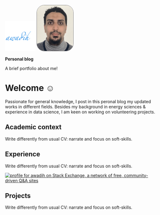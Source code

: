 <img src="./img/android-chrome-512x512.png" alt="logo" width="100"/>

<img src="./img/Photo.jpeg" alt="My Photo" width="120" height="150" style="border: 1px solid grey; border-radius: 25px;"/>

**Personal blog**

A brief portfolio about me!

# Welcome :relaxed:

Passionate for general knowledge, I post in this peronal blog my updated works in different fields. Besides my background in energy sciences & experience in data science, I am keen on working on volunteering projects.

## Academic context

Write differently from usual CV: narrate and focus on soft-skills. 

## Experience

Write differently from usual CV: narrate and focus on soft-skills. 

<a href="https://stackexchange.com/users/17874586"><img src="https://stackexchange.com/users/flair/17874586.png" width="208" height="58" alt="profile for awadih on Stack Exchange, a network of free, community-driven Q&amp;A sites" title="profile for awadih on Stack Exchange, a network of free, community-driven Q&amp;A sites"></a>

## Projects 

Write differently from usual CV: narrate and focus on soft-skills.
